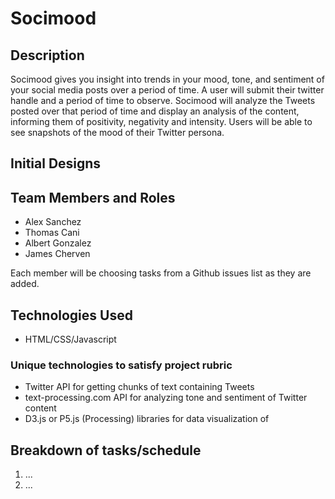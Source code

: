 # Socimood

## Description
Socimood gives you insight into trends in your mood, tone, and sentiment of your social media posts over a period of time. A user will submit their twitter handle and a period of time to observe. Socimood will analyze the Tweets posted over that period of time and display an analysis of the content, informing them of positivity, negativity and intensity. Users will be able to see snapshots of the mood of their Twitter persona.

## Initial Designs

## Team Members and Roles
- Alex Sanchez
- Thomas Cani
- Albert Gonzalez
- James Cherven

Each member will be choosing tasks from a Github issues list as they are added.

## Technologies Used
- HTML/CSS/Javascript
### Unique technologies to satisfy project rubric
- Twitter API for getting chunks of text containing Tweets
- text-processing.com API for analyzing tone and sentiment of Twitter content
- D3.js or P5.js (Processing) libraries for data visualization of 

## Breakdown of tasks/schedule
1. ...
2. ...
